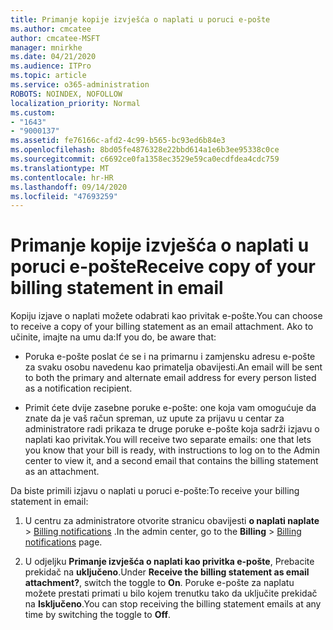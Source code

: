 ```yaml
---
title: Primanje kopije izvješća o naplati u poruci e-pošte
ms.author: cmcatee
author: cmcatee-MSFT
manager: mnirkhe
ms.date: 04/21/2020
ms.audience: ITPro
ms.topic: article
ms.service: o365-administration
ROBOTS: NOINDEX, NOFOLLOW
localization_priority: Normal
ms.custom:
- "1643"
- "9000137"
ms.assetid: fe76166c-afd2-4c99-b565-bc93ed6b84e3
ms.openlocfilehash: 8bd05fe4876328e22bbd614a1e6b3ee95338c0ce
ms.sourcegitcommit: c6692ce0fa1358ec3529e59ca0ecdfdea4cdc759
ms.translationtype: MT
ms.contentlocale: hr-HR
ms.lasthandoff: 09/14/2020
ms.locfileid: "47693259"
---
```

# <a name="receive-copy-of-your-billing-statement-in-email"></a><span data-ttu-id="36491-102">Primanje kopije izvješća o naplati u poruci e-pošte</span><span class="sxs-lookup"><span data-stu-id="36491-102">Receive copy of your billing statement in email</span></span>

<span data-ttu-id="36491-103">Kopiju izjave o naplati možete odabrati kao privitak e-pošte.</span><span class="sxs-lookup"><span data-stu-id="36491-103">You can choose to receive a copy of your billing statement as an email attachment.</span></span> <span data-ttu-id="36491-104">Ako to učinite, imajte na umu da:</span><span class="sxs-lookup"><span data-stu-id="36491-104">If you do, be aware that:</span></span>
  
- <span data-ttu-id="36491-105">Poruka e-pošte poslat će se i na primarnu i zamjensku adresu e-pošte za svaku osobu navedenu kao primatelja obavijesti.</span><span class="sxs-lookup"><span data-stu-id="36491-105">An email will be sent to both the primary and alternate email address for every person listed as a notification recipient.</span></span>

- <span data-ttu-id="36491-106">Primit ćete dvije zasebne poruke e-pošte: one koja vam omogućuje da znate da je vaš račun spreman, uz upute za prijavu u centar za administratore radi prikaza te druge poruke e-pošte koja sadrži izjavu o naplati kao privitak.</span><span class="sxs-lookup"><span data-stu-id="36491-106">You will receive two separate emails: one that lets you know that your bill is ready, with instructions to log on to the Admin center to view it, and a second email that contains the billing statement as an attachment.</span></span>

<span data-ttu-id="36491-107">Da biste primili izjavu o naplati u poruci e-pošte:</span><span class="sxs-lookup"><span data-stu-id="36491-107">To receive your billing statement in email:</span></span>
  
1. <span data-ttu-id="36491-108">U centru za administratore otvorite stranicu obavijesti **o naplati naplate** \> [Billing notifications](https://go.microsoft.com/fwlink/p/?linkid=853212) .</span><span class="sxs-lookup"><span data-stu-id="36491-108">In the admin center, go to the **Billing** \> [Billing notifications](https://go.microsoft.com/fwlink/p/?linkid=853212) page.</span></span>

2. <span data-ttu-id="36491-109">U odjeljku **Primanje izvješća o naplati kao privitka e-pošte**, Prebacite prekidač na **uključeno**.</span><span class="sxs-lookup"><span data-stu-id="36491-109">Under **Receive the billing statement as email attachment?**, switch the toggle to **On**.</span></span> <span data-ttu-id="36491-110">Poruke e-pošte za naplatu možete prestati primati u bilo kojem trenutku tako da uključite prekidač na **Isključeno**.</span><span class="sxs-lookup"><span data-stu-id="36491-110">You can stop receiving the billing statement emails at any time by switching the toggle to **Off**.</span></span>